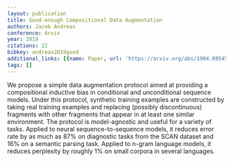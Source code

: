 ```yaml
---
layout: publication
title: Good-enough Compositional Data Augmentation
authors: Jacob Andreas
conference: Arxiv
year: 2019
citations: 22
bibkey: andreas2019good
additional_links: [{name: Paper, url: 'https://arxiv.org/abs/1904.09545'}]
tags: []
---
```

We propose a simple data augmentation protocol aimed at providing a
compositional inductive bias in conditional and unconditional sequence models.
Under this protocol, synthetic training examples are constructed by taking real
training examples and replacing (possibly discontinuous) fragments with other
fragments that appear in at least one similar environment. The protocol is
model-agnostic and useful for a variety of tasks. Applied to neural
sequence-to-sequence models, it reduces error rate by as much as 87% on
diagnostic tasks from the SCAN dataset and 16% on a semantic parsing task.
Applied to n-gram language models, it reduces perplexity by roughly 1% on small
corpora in several languages.